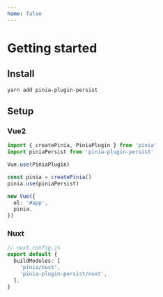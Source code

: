 ```yaml
---
home: false
---
```


# Getting started

## Install

`yarn add pinia-plugin-persist`

## Setup

### Vue2

```typescript
import { createPinia, PiniaPlugin } from 'pinia'
import piniaPersist from 'pinia-plugin-persist'

Vue.use(PiniaPlugin)

const pinia = createPinia()
pinia.use(piniaPersist)

new Vue({
  el: '#app',
  pinia,
})
```

### Nuxt

```typescript
// nuxt.config.js
export default {
  buildModules: [
    'pinia/nuxt',
    'pinia-plugin-persist/nuxt',
  ],
}
```
